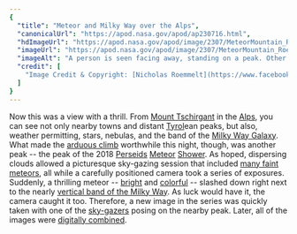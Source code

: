 ```yaml
---
{
  "title": "Meteor and Milky Way over the Alps",
  "canonicalUrl": "https://apod.nasa.gov/apod/ap230716.html",
  "hdImageUrl": "https://apod.nasa.gov/apod/image/2307/MeteorMountain_Roemmelt_1371.jpg",
  "imageUrl": "https://apod.nasa.gov/apod/image/2307/MeteorMountain_Roemmelt_960.jpg",
  "imageAlt": "A person is seen facing away, standing on a peak. Other mountain peaks surround them. City lights are seen in towns and along roads below. Stars in the night sky are above. The band of the Milky Way galaxy slants down from the upper left. A bright green meteor streak slants down from above. Please see the explanation for more detailed information.",
  "credit": [
    "Image Credit & Copyright: [Nicholas Roemmelt](https://www.facebook.com/DrNicholasRoemmeltPhotography/) ([Venture Photography](https://www.venture.photography/bio))"
  ]
}
---
```


Now this was a view with a thrill. From [Mount Tschirgant](https://youtu.be/Gm8sOBqSyQw) in the [Alps](https://en.wikipedia.org/wiki/Alps), you can see not only nearby towns and distant [Tyrol](https://en.wikipedia.org/wiki/Tyrol)ean peaks, but also, weather permitting, stars, nebulas, and the band of the [Milky Way Galaxy](https://solarsystem.nasa.gov/resources/285/the-milky-way-galaxy/). What made the [arduous climb](https://media.istockphoto.com/id/544319716/photo/climbing-to-the-top.jpg?s=612x612&w=0&k=20&c=B4ovKO6e7SnU_o2c3RAJOI3UpbFzqAr4zBte1VVMreA=) worthwhile this night, though, was another peak -- the peak of the 2018 [Perseids](https://en.wikipedia.org/wiki/Perseids) [Meteor](https://apod.nasa.gov/apod/ap180908.html) [Shower](https://apod.nasa.gov/apod/ap170801.html). As hoped, dispersing clouds allowed a picturesque sky-gazing session that included [many faint](https://apod.nasa.gov/apod/ap220818.html) [meteors](https://spaceplace.nasa.gov/meteor-shower/), all while a carefully positioned camera took a series of exposures. Suddenly, a thrilling meteor -- [bright](https://apod.nasa.gov/apod/ap171225.html) and [colorful](https://apod.nasa.gov/apod/ap181219.html) -- slashed down right next to the nearly [vertical band of the Milky Way](https://apod.nasa.gov/apod/ap180911.html). As luck would have it, the camera caught it too. Therefore, a new image in the series was quickly taken with one of the [sky-gazers](https://apod.nasa.gov/apod/ap040808.html) posing on the nearby peak. Later, all of the images were [digitally combined](https://www.facebook.com/DrNicholasRoemmeltPhotography/photos/a.230469333765914/1468508936628608/?type=3&theater).
